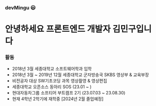 ### devMingu 😃

# 안녕하세요 프론트엔드 개발자 김민구입니다

### 활동

- 2018년 3월 세종대학교 소프트웨어학과 입학
- 2018년 3월 ~ 2019년 12월 세종대학교 군자방송국 SKBS 영상부 & 교육부장
- 비전공자 대상 SW기초코딩 과목 영상촬영 & 영상편집
- 세종대학교 오픈소스 동아리 SOS (23.01 ~ )
- 현대자동차그룹 소프티어 부트캠프 2기 (23.07.03 ~ 23.08.30)
- 현재 4학년 2학기에 재학중 [2024년 2월 졸업예정]
